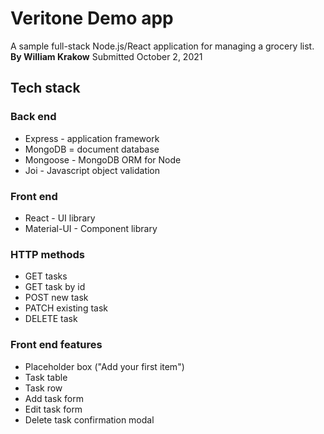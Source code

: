 # Veritone Demo app
A sample full-stack Node.js/React application for managing a grocery list.
**By William Krakow**
Submitted October 2, 2021

## Tech stack
### Back end
- Express - application framework
- MongoDB = document database
- Mongoose - MongoDB ORM for Node
- Joi - Javascript object validation

### Front end
- React - UI library
- Material-UI - Component library

### HTTP methods
- GET tasks
- GET task by id
- POST new task
- PATCH existing task
- DELETE task

### Front end features
- Placeholder box ("Add your first item")
- Task table
- Task row
- Add task form
- Edit task form
- Delete task confirmation modal


